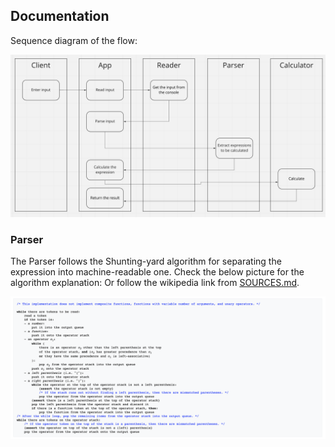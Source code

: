 ## Documentation

Sequence diagram of the flow:

![](./flow-sequence-diagram.png)

### Parser

The Parser follows the Shunting-yard algorithm for separating the expression into machine-readable one.
Check the below picture for the algorithm explanation: Or follow the wikipedia link from [SOURCES.md](./SOURCES.md).

![](./shunting-yard-algorithm.png)
